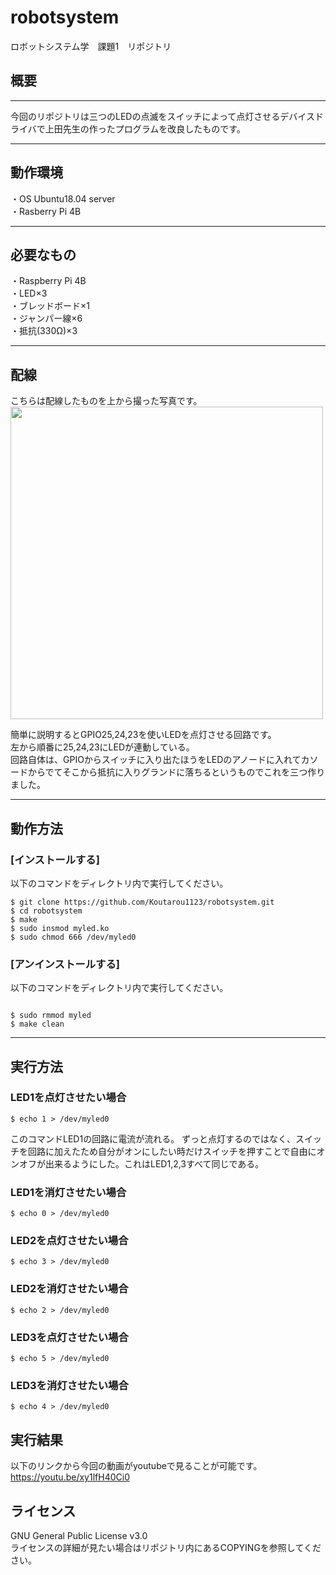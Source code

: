 # robotsystem

ロボットシステム学　課題1　リポジトリ

## 概要
---
今回のリポジトリは三つのLEDの点滅をスイッチによって点灯させるデバイスドライバで上田先生の作ったプログラムを改良したものです。  

---
## 動作環境
・OS Ubuntu18.04 server  
・Rasberry Pi 4B

---
## 必要なもの
・Raspberry Pi 4B  
・LED×3  
・ブレッドボード×1  
・ジャンパー線×6  
・抵抗(330Ω)×3  

---
## 配線  
こちらは配線したものを上から撮った写真です。  
<img src="https://user-images.githubusercontent.com/95609545/146216787-3d2c212e-ff85-4998-afb6-1103f94a77ef.jpg" width="500">

簡単に説明するとGPIO25,24,23を使いLEDを点灯させる回路です。  
左から順番に25,24,23にLEDが連動している。  
回路自体は、GPIOからスイッチに入り出たほうをLEDのアノードに入れてカソードからでてそこから抵抗に入りグランドに落ちるというものでこれを三つ作りました。

---
## 動作方法  
### [インストールする]
以下のコマンドをディレクトリ内で実行してください。  
```
$ git clone https://github.com/Koutarou1123/robotsystem.git  
$ cd robotsystem  
$ make  
$ sudo insmod myled.ko  
$ sudo chmod 666 /dev/myled0  
```

### [アンインストールする]  
以下のコマンドをディレクトリ内で実行してください。  
```

$ sudo rmmod myled  
$ make clean  
```
---
## 実行方法
### LED1を点灯させたい場合
```
$ echo 1 > /dev/myled0
```
このコマンドLED1の回路に電流が流れる。  ずっと点灯するのではなく、スイッチを回路に加えたため自分がオンにしたい時だけスイッチを押すことで自由にオンオフが出来るようにした。これはLED1,2,3すべて同じである。  
### LED1を消灯させたい場合
```
$ echo 0 > /dev/myled0
```

### LED2を点灯させたい場合
```
$ echo 3 > /dev/myled0
```

### LED2を消灯させたい場合
```
$ echo 2 > /dev/myled0
```

### LED3を点灯させたい場合
```
$ echo 5 > /dev/myled0
```

###  LED3を消灯させたい場合
```
$ echo 4 > /dev/myled0
```

## 実行結果
以下のリンクから今回の動画がyoutubeで見ることが可能です。  
https://youtu.be/xy1lfH40Ci0


## ライセンス
GNU General Public License v3.0  
ライセンスの詳細が見たい場合はリポジトリ内にあるCOPYINGを参照してください。
